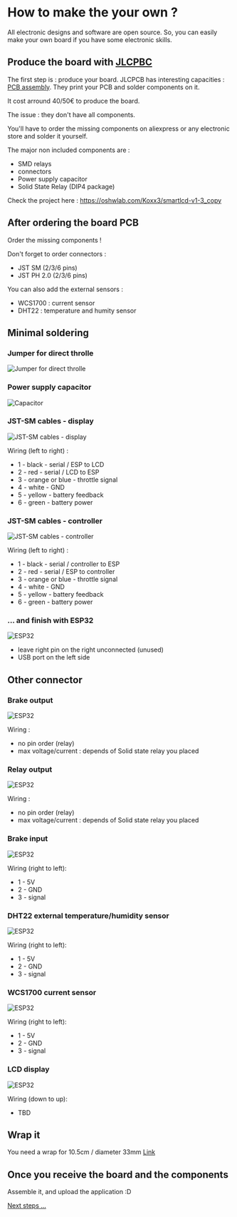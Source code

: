 # How to make the your own ?

All electronic designs and software are open source. So, you can easily make your own board if you have some electronic skills.

## Produce the board with [JLCPBC](https://jlcpcb.com/)

The first step is : produce your board.
JLCPCB has interesting capacities : [PCB assembly](https://jlcpcb.com/smt-assembly).
They print your PCB and solder components on it.

It cost arround 40/50€ to produce the board.

The issue : they don't have all components.

You'll have to order the missing components on aliexpress or any electronic store and solder it yourself.

The major non included components are :
- SMD relays
- connectors
- Power supply capacitor
- Solid State Relay (DIP4 package)

Check the project here : https://oshwlab.com/Koxx3/smartlcd-v1-3_copy

## After ordering the board PCB

Order the missing components !

Don't forget to order connectors :
- JST SM (2/3/6 pins)
- JST PH 2.0 (2/3/6 pins)

You can also add the external sensors :
- WCS1700 : current sensor
- DHT22 : temperature and humity sensor

## Minimal soldering

### Jumper for direct throlle
![Jumper for direct throlle](/img/pcb_typon_mini1.png)

### Power supply capacitor
![Capacitor](/img/pcb_typon_mini2.png)

### JST-SM cables - display 
![JST-SM cables - display](/img/pcb_typon_mini4.png)

Wiring (left to right) :
- 1 - black - serial / ESP to LCD
- 2 - red - serial / LCD to ESP
- 3 - orange or blue - throttle signal
- 4 - white - GND
- 5 - yellow - battery feedback
- 6 - green - battery power

### JST-SM cables - controller
![JST-SM cables - controller](/img/pcb_typon_mini5.png)

Wiring (left to right) :
- 1 - black - serial / controller to ESP
- 2 - red - serial / ESP to controller
- 3 - orange or blue - throttle signal
- 4 - white - GND
- 5 - yellow - battery feedback
- 6 - green - battery power

### ... and finish with ESP32
![ESP32](/img/pcb_typon_mini3.png)

- leave right pin on the right unconnected (unused)
- USB port on the left side

## Other connector

### Brake output
![ESP32](/img/pcb_typon_max1.png)

Wiring :
- no pin order (relay)
- max voltage/current : depends of Solid state relay you placed

### Relay output
![ESP32](/img/pcb_typon_max2.png)

Wiring :
- no pin order (relay)
- max voltage/current : depends of Solid state relay you placed

### Brake input
![ESP32](/img/pcb_typon_max3.png)

Wiring (right to left):
- 1 - 5V
- 2 - GND
- 3 - signal

### DHT22 external temperature/humidity sensor
![ESP32](/img/pcb_typon_max4.png)

Wiring (right to left):
- 1 - 5V
- 2 - GND
- 3 - signal


### WCS1700 current sensor
![ESP32](/img/pcb_typon_max5.png)

Wiring (right to left):
- 1 - 5V
- 2 - GND
- 3 - signal


### LCD display
![ESP32](/img/pcb_typon_max5.png)

Wiring (down to up):
- TBD

## Wrap it
You need a wrap for 10.5cm / diameter 33mm
[Link](https://fr.aliexpress.com/item/4000787511699.html)

## Once you receive the board and the components 

Assemble it, and upload the application :D

[Next steps ...](RUN.md)

